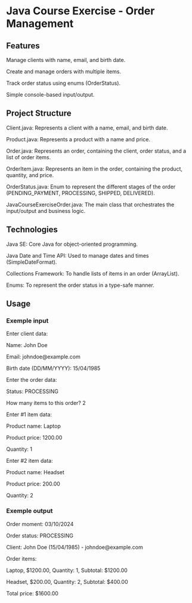 <H1>Java Course Exercise - Order Management</H1>
<H2>Features</H2>
  <p>Manage clients with name, email, and birth date.</p>
  <p>Create and manage orders with multiple items.</p>
  <p>Track order status using enums (OrderStatus).</p>
  <p>Simple console-based input/output.</p>

<h2>Project Structure</h2>
  <p></p>Client.java: Represents a client with a name, email, and birth date.
  <p></p>Product.java: Represents a product with a name and price.
  <p></p>Order.java: Represents an order, containing the client, order status, and a list of order items.
 <p></p> OrderItem.java: Represents an item in the order, containing the product, quantity, and price.
  <p></p>OrderStatus.java: Enum to represent the different stages of the order (PENDING_PAYMENT, PROCESSING, SHIPPED, DELIVERED).
  <p></p>JavaCourseExerciseOrder.java: The main class that orchestrates the input/output and business logic.

<h2>Technologies</h2>
  <p></p>Java SE: Core Java for object-oriented programming.
  <p></p>Java Date and Time API: Used to manage dates and times (SimpleDateFormat).
  <p></p>Collections Framework: To handle lists of items in an order (ArrayList).
  <p></p> Enums: To represent the order status in a type-safe manner.

<h2>Usage</h2>
<h3>Exemple input</h3>
<p></p>Enter client data:
<p></p>Name: John Doe
<p></p>Email: johndoe@example.com
<p></p>Birth date (DD/MM/YYYY): 15/04/1985

<p></p>Enter the order data:
<p></p>Status: PROCESSING

<p></p>How many items to this order? 2

<p></p>Enter #1 item data:
<p></p>Product name: Laptop
<p></p>Product price: 1200.00
<p></p>Quantity: 1

<p></p>Enter #2 item data:
<p></p>Product name: Headset
<p></p>Product price: 200.00
<p></p>Quantity: 2

<h3>Exemple output</h3>
<p></p>Order moment: 03/10/2024
<p></p>Order status: PROCESSING
<p></p>Client: John Doe (15/04/1985) - johndoe@example.com
<p></p>Order items:
<p></p>Laptop, $1200.00, Quantity: 1, Subtotal: $1200.00
<p></p>Headset, $200.00, Quantity: 2, Subtotal: $400.00
<p></p>Total price: $1600.00








